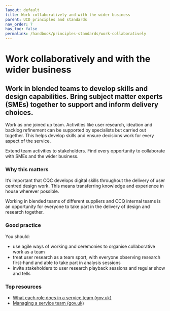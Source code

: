 ```yaml
---
layout: default
title: Work collaboratively and with the wider business
parent: UCD principles and standards
nav_order: 7
has_toc: false
permalink: /handbook/principles-standards/work-collaboratively
---
```


# Work collaboratively and with the wider business

## Work in blended teams to develop skills and design capabilities. Bring subject matter experts (SMEs) together to support and inform delivery choices.

Work as one joined up team. Activities like user research, ideation and backlog refinement can be supported by specialists but carried out together. This helps develop skills and ensure decisions work for every aspect of the service.

Extend team activities to stakeholders. Find every opportunity to collaborate with SMEs and the wider business.

### Why this matters

It’s important that CQC develops digital skills throughout the delivery of user centred design work. This means transferring knowledge and experience in house wherever possible.

Working in blended teams of different suppliers and CCQ internal teams is an opportunity for everyone to take part in the delivery of design and research together.

### Good practice
You should:
- use agile ways of working and ceremonies to organise collaborative work as a team
- treat user research as a team sport, with everyone observing research first-hand and able to take part in analysis sessions
- invite stakeholders to user research playback sessions and regular show and tells


### Top resources
- [What each role does in a service team (gov.uk)](https://www.gov.uk/service-manual/the-team/what-each-role-does-in-service-team)
- [Managing a service team (gov.uk)](https://www.gov.uk/service-manual/the-team)
